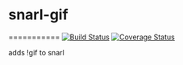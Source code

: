 # snarl-gif
===========
[![Build Status](https://img.shields.io/travis/martindale/snarl-gif.svg?branch=master&style=flat-square)](https://travis-ci.org/martindale/snarl-gif)
[![Coverage Status](https://img.shields.io/coveralls/martindale/snarl-gif.svg?style=flat-square)](https://coveralls.io/r/martindale/snarl-gif)

adds !gif to snarl
